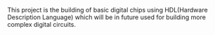 This project is the building of basic digital chips using HDL(Hardware Description Language) which will be in future used for building more complex digital circuits.
